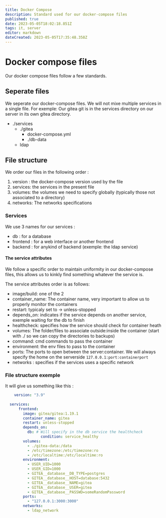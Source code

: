 ```yaml
---
title: Docker Compose
description: Standard used for our docker-compose files
published: true
date: 2023-05-05T18:02:18.851Z
tags: it, server
editor: markdown
dateCreated: 2023-05-05T17:35:48.358Z
---
```


# Docker compose files

Our docker compose files follow a few standards.

## Seperate files

We seperate our docker-compose files. We will not mixe multiple services in a single file. For exemple: Our gitea git is in the services directory on our server in its own gitea directory. 

- ./services
	- ./gitea
  		- docker-compose.yml
      - ./db-data
	- ldap
  
## File structure

We order our files in the following order :

1. version : the docker-compose version used by the file
2. services: the services in the present file
3. volumes: the volumes we need to specify globally (typically those not associated to a directory)
4. networks: The networks specifications

  
### Services

We use 3 names for our services :
- db : for a database
- frontend : for a web interface or another frontend
- backend : for anykind of backend (exemple: the ldap service)


#### The service attributes

We follow a specific order to maintain uniformity in our docker-compose files, this allows us to kinkly find something whatever the service is.

The service attributes order is as follows:
- image/build: one of the 2
- container_name: The container name, very important to allow us to properly monitor the containers
- restart: typicaly set to -> unless-stopped
- depends_on: indicates if the service depends on another service, exemple waiting for the db to finish
- healthcheck: specifies how the service should check for container heath
- volumes: The folder/files to associate outside:inside the container (start with ./ so we can copy the directories to backups)
- command: cmd commands to pass the container
- environment: the env files to pass to the container
- ports: The ports to open between the server:container. We will always specify the home on the serverside ```127.0.0.1:port:containerport```
- networks : specifies if the services uses a specific network


### File structure exemple

It will give us something like this :

```yml
	version: "3.9"
  
  services:
  	  frontend:
        image: gitea/gitea:1.19.1
        container_name: gitea
        restart: unless-stopped
        depends_on:
          db: # Will specify in the db service the healthcheck
        		condition: service_healthy
        volumes:
          - ./gitea-data:/data
          - /etc/timezone:/etc/timezone:ro
          - /etc/localtime:/etc/localtime:ro
        environment:
          - USER_UID=1000
          - USER_GID=1000
          - GITEA__database__DB_TYPE=postgres
          - GITEA__database__HOST=database:5432
          - GITEA__database__NAME=gitea
          - GITEA__database__USER=gitea
          - GITEA__database__PASSWD=someRandomPassword
        ports:
          - "127.0.0.1:3000:3000"
        networks:
          - ldap_network
    	
```